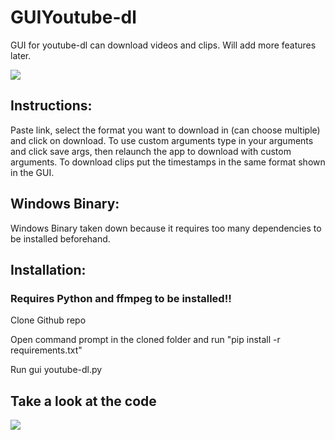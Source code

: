 # GUIYoutube-dl
GUI for youtube-dl can download videos and clips. Will add more features later.

<img src='https://github.com/Shalmon123/GUIYoutube-dl/blob/main/gui snap4.png?raw=true'>

## Instructions:
Paste link, select the format you want to download in (can choose multiple) and click on download.
To use custom arguments type in your arguments and click save args, then relaunch the app to download with custom arguments.
To download clips put the timestamps in the same format shown in the GUI.

## Windows Binary:
Windows Binary taken down because it requires too many dependencies to be installed beforehand.



## Installation:
### Requires Python and ffmpeg to be installed!!

Clone Github repo

Open command prompt in the cloned folder and run "pip install -r requirements.txt"

Run gui youtube-dl.py


## Take a look at the code

<img src='https://github.com/Shalmon123/GUIYoutube-dl/blob/main/code.png?raw=true'>
